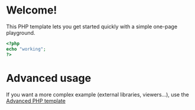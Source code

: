 # Welcome!

This PHP template lets you get started quickly with a simple one-page playground.

```php runnable
<?php
echo "working";
?>
```

# Advanced usage

If you want a more complex example (external libraries, viewers...), use the [Advanced PHP template](https://tech.io/select-repo/574)
